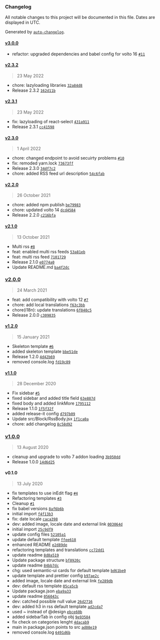 ### Changelog

All notable changes to this project will be documented in this file. Dates are displayed in UTC.

Generated by [`auto-changelog`](https://github.com/CookPete/auto-changelog).

#### [v3.0.0](https://github.com/redturtle/volto-rss-block/compare/v2.3.2...v3.0.0)

- refactor: upgraded dependencies and babel config for volto 16 [`#11`](https://github.com/redturtle/volto-rss-block/pull/11)

#### [v2.3.2](https://github.com/redturtle/volto-rss-block/compare/v2.3.1...v2.3.2)

> 23 May 2022

- chore: lazyloading libraries [`32a84d8`](https://github.com/redturtle/volto-rss-block/commit/32a84d8b76a7de932b5a2eb0559ddf574a80a79e)
- Release 2.3.2 [`162d11b`](https://github.com/redturtle/volto-rss-block/commit/162d11bcb85089468ea55e1f85769dbef628c1a7)

#### [v2.3.1](https://github.com/redturtle/volto-rss-block/compare/v2.3.0...v2.3.1)

> 23 May 2022

- fix: lazyloading of react-select [`431a911`](https://github.com/redturtle/volto-rss-block/commit/431a91157333262830dbb08219129820aedab0be)
- Release 2.3.1 [`cc41598`](https://github.com/redturtle/volto-rss-block/commit/cc415984773188969c3f60fa0d46ffe4d07fe0d9)

#### [v2.3.0](https://github.com/redturtle/volto-rss-block/compare/v2.2.0...v2.3.0)

> 1 April 2022

- chore: changed endpoint to avoid secuirty problems [`#10`](https://github.com/redturtle/volto-rss-block/pull/10)
- fix: remoded yarn.lock [`73673ff`](https://github.com/redturtle/volto-rss-block/commit/73673ff6e82dd6b0684c1152e43707c76f1ab97e)
- Release 2.3.0 [`34df7c2`](https://github.com/redturtle/volto-rss-block/commit/34df7c269aca433618f94aa45e790bd589de850b)
- chore: added RSS feed url description [`54c6fab`](https://github.com/redturtle/volto-rss-block/commit/54c6fab75c6ddda2860d7e43281d14d80daf2e4e)

#### [v2.2.0](https://github.com/redturtle/volto-rss-block/compare/v2.1.0...v2.2.0)

> 26 October 2021

- chore: added npm publish [`be79983`](https://github.com/redturtle/volto-rss-block/commit/be799831e485104b2865b7cb8ed18881d6972785)
- chore: updated volto 14 [`dcd4584`](https://github.com/redturtle/volto-rss-block/commit/dcd45847a85c0a52828bcb093f948ac217b407ee)
- Release 2.2.0 [`c216bfa`](https://github.com/redturtle/volto-rss-block/commit/c216bfa0940abd2a6708e7bd47fb6c7737ac0d8a)

#### [v2.1.0](https://github.com/redturtle/volto-rss-block/compare/v2.0.0...v2.1.0)

> 13 October 2021

- Multi rss [`#8`](https://github.com/redturtle/volto-rss-block/pull/8)
- feat: enabled multi rss feeds [`53a81eb`](https://github.com/redturtle/volto-rss-block/commit/53a81eb3d1940d74f2e9d9d8b9f37dd709a4ba56)
- feat: multi rss feed [`7101729`](https://github.com/redturtle/volto-rss-block/commit/71017290fc9b875b356237a2743b46870704cce0)
- Release 2.1.0 [`e0774a0`](https://github.com/redturtle/volto-rss-block/commit/e0774a0802fbab3842fbfa09fbf5b34361810ea5)
- Update README.md [`ba4f2dc`](https://github.com/redturtle/volto-rss-block/commit/ba4f2dc200eb5ee1c79d2be63a5512b358d41dd8)

### [v2.0.0](https://github.com/redturtle/volto-rss-block/compare/v1.2.0...v2.0.0)

> 24 March 2021

- feat: add compatibility with volto 12 [`#7`](https://github.com/redturtle/volto-rss-block/pull/7)
- chore: add local translations [`f63c3bb`](https://github.com/redturtle/volto-rss-block/commit/f63c3bb09d3b74671c2c76110f21c941864e2db1)
- chore(i18n): update translations [`6f040c5`](https://github.com/redturtle/volto-rss-block/commit/6f040c578d5a900597d13ff20a388e7383a15108)
- Release 2.0.0 [`c309835`](https://github.com/redturtle/volto-rss-block/commit/c309835bf876e1ccb9fd3f6b07906ff10c2560c9)

#### [v1.2.0](https://github.com/redturtle/volto-rss-block/compare/v1.1.0...v1.2.0)

> 15 January 2021

- Skeleton template [`#6`](https://github.com/redturtle/volto-rss-block/pull/6)
- added skeleton template [`bbe51de`](https://github.com/redturtle/volto-rss-block/commit/bbe51de6b59c1d0a5606195cb80d6f278a173851)
- Release 1.2.0 [`4d42b69`](https://github.com/redturtle/volto-rss-block/commit/4d42b69359f0cd327e5b66d748051d714ec63910)
- removed console.log [`fd19c89`](https://github.com/redturtle/volto-rss-block/commit/fd19c892bd96729cfd736cee1eef90d7ee61f987)

#### [v1.1.0](https://github.com/redturtle/volto-rss-block/compare/v1.0.0...v1.1.0)

> 28 December 2020

- Fix sidebar [`#5`](https://github.com/redturtle/volto-rss-block/pull/5)
- fixed sidebar and added title field [`63e887d`](https://github.com/redturtle/volto-rss-block/commit/63e887d2764597e0a8b1742bb5b4817e5f450ebe)
- fixed body and added linkMore [`1795112`](https://github.com/redturtle/volto-rss-block/commit/1795112a7d0b3ed19a6713d1deec6fb09fea1146)
- Release 1.1.0 [`1f5f32f`](https://github.com/redturtle/volto-rss-block/commit/1f5f32f29e72a07162919a883531e570c0fde3fd)
- added release-it config [`d797b09`](https://github.com/redturtle/volto-rss-block/commit/d797b09345f7ff5aa93031fb6a024e6003d940a2)
- Update src/Block/RssBody.jsx [`1f1ca0a`](https://github.com/redturtle/volto-rss-block/commit/1f1ca0a3c1daa8cff1a1748d4e667681f47b53a4)
- chore: add changelog [`8c58d92`](https://github.com/redturtle/volto-rss-block/commit/8c58d920facffb414e3e54969dc3f7328d4e2ca5)

### [v1.0.0](https://github.com/redturtle/volto-rss-block/compare/v0.1.0...v1.0.0)

> 13 August 2020

- cleanup and upgrade to volto 7 addon loading [`3b950dd`](https://github.com/redturtle/volto-rss-block/commit/3b950dd78290ace0441085e0426cc23602e5beaa)
- Release 1.0.0 [`14d6d25`](https://github.com/redturtle/volto-rss-block/commit/14d6d25a5eab6c7dd60be1aff6bfc9a2b44eefb7)

#### v0.1.0

> 13 July 2020

- fix templates to use inEdit flag [`#4`](https://github.com/redturtle/volto-rss-block/pull/4)
- Refactoring templates [`#3`](https://github.com/redturtle/volto-rss-block/pull/3)
- Cleanup [`#1`](https://github.com/redturtle/volto-rss-block/pull/1)
- fix babel versions [`8af6b6b`](https://github.com/redturtle/volto-rss-block/commit/8af6b6b546e43937dd6f46a33e9bb9a2ce3e10cd)
- initial import [`f4f13b3`](https://github.com/redturtle/volto-rss-block/commit/f4f13b391a435aab72cc9b4a0a028f2efa1e4bec)
- fix: date locale [`caca398`](https://github.com/redturtle/volto-rss-block/commit/caca398b7768c4ce8ad10cfe956e7d481a84d749)
- dev: added image, locale date and external link [`003064d`](https://github.com/redturtle/volto-rss-block/commit/003064d47888951476ddee3e27fe6dceecc01e0a)
- initial import [`25c9df9`](https://github.com/redturtle/volto-rss-block/commit/25c9df97db0ced893644d89f4ee56d1061ee095c)
- update config files [`52105a1`](https://github.com/redturtle/volto-rss-block/commit/52105a13e1339ec39fb986bbe69c63ed67d09af0)
- update default template [`ffee618`](https://github.com/redturtle/volto-rss-block/commit/ffee618e473bf7f57560dee464d1529e2f41c960)
- enhanced README [`e2d89de`](https://github.com/redturtle/volto-rss-block/commit/e2d89debccfa924f249895b6a59b2c1775b1a147)
- refactoring templates and translations [`cc72dd1`](https://github.com/redturtle/volto-rss-block/commit/cc72dd189fd97906e5e76ad89f7269028a72b9be)
- update readme [`8d0a519`](https://github.com/redturtle/volto-rss-block/commit/8d0a51918e334211c52226574c7f2aa1bddc39da)
- Update package structure [`bf8920c`](https://github.com/redturtle/volto-rss-block/commit/bf8920c67edd503f6fa8dd40767eccaad8e6fd23)
- update readme [`84bb7dc`](https://github.com/redturtle/volto-rss-block/commit/84bb7dcb1dfe7ce905831ce42685863f75034b76)
- chg: used semantic-ui cards for default template [`bd61be0`](https://github.com/redturtle/volto-rss-block/commit/bd61be0e1a82e95bf31b585937ed54dadab48cc0)
- update template and prettier config [`b97ae2c`](https://github.com/redturtle/volto-rss-block/commit/b97ae2c2e164865bb4fdbbd08d4a8e74142b28b4)
- added image, locale date and external link [`fe289db`](https://github.com/redturtle/volto-rss-block/commit/fe289db20d9d3e9056f115ce2e9331de8c28d20c)
- dev: default rss template [`05ca5cb`](https://github.com/redturtle/volto-rss-block/commit/05ca5cb5cb3dd31f4db150a7d8a6a1801698c4a6)
- Update package.json [`eba9a33`](https://github.com/redturtle/volto-rss-block/commit/eba9a339d769a38bcd04a85091d19eca8ebf5d96)
- update readme [`056043c`](https://github.com/redturtle/volto-rss-block/commit/056043c905177448881c8047f9509b8b2624f59e)
- dev: catched possible null value [`26d2716`](https://github.com/redturtle/volto-rss-block/commit/26d2716a196ed998c9d33eff808bd2c59d93e375)
- dev: added h3 in rss default template [`ad2cda7`](https://github.com/redturtle/volto-rss-block/commit/ad2cda75e21a5701d706ab2f4bfbda3ad26d4216)
- used ~ instead of @design [`ebce60b`](https://github.com/redturtle/volto-rss-block/commit/ebce60ba9e3506de6662a958b7ccd3bb9e6e539e)
- added sidebarTab in config obj [`9e93584`](https://github.com/redturtle/volto-rss-block/commit/9e9358486a76b46daf34c779604f61d4fea5b2d9)
- fix check on categories lenght [`4dacab9`](https://github.com/redturtle/volto-rss-block/commit/4dacab97370ae69ea4f965fa66a8cc01141b7b11)
- main in package.json points to src [`ad08e19`](https://github.com/redturtle/volto-rss-block/commit/ad08e193e9d26c9ccfa19138aee0e22e10544f4c)
- removed console.log [`6491d6b`](https://github.com/redturtle/volto-rss-block/commit/6491d6b8cc5ba3444b91788bdba1e3627a6ba450)

